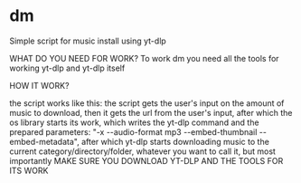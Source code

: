 # dm
Simple script for music install using yt-dlp

WHAT DO YOU NEED FOR WORK?
To work dm you need all the tools for working yt-dlp and yt-dlp itself

HOW IT WORK?

the script works like this:
the script gets the user's input on the amount of music to download, then it gets the url from the user's input, after which the os library starts its work, which writes the yt-dlp command and the prepared parameters: "-x --audio-format mp3 --embed-thumbnail --embed-metadata", after which yt-dlp starts downloading music to the current category/directory/folder, whatever you want to call it, but most importantly MAKE SURE YOU DOWNLOAD YT-DLP AND THE TOOLS FOR ITS WORK
